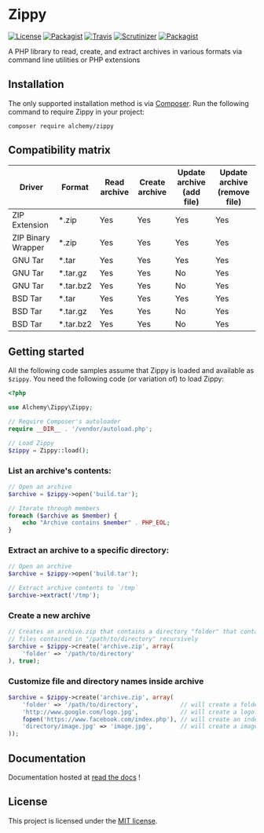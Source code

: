 # Zippy

[![License](https://img.shields.io/packagist/l/alchemy/zippy.svg?style=flat-square)](https://github.com/alchemy-fr/Zippy/LICENSE)
[![Packagist](https://img.shields.io/packagist/v/alchemy/zippy.svg?style=flat-square)](https://packagist.org/packages/alchemy/zippy)
[![Travis](https://img.shields.io/travis/alchemy-fr/Zippy.svg?style=flat-square)](https://travis-ci.org/alchemy-fr/Zippy)
[![Scrutinizer](https://img.shields.io/scrutinizer/g/alchemy-fr/Zippy.svg?style=flat-square)](https://scrutinizer-ci.com/g/alchemy-fr/Zippy/)
[![Packagist](https://img.shields.io/packagist/dt/alchemy/zippy.svg?style=flat-square)](https://packagist.org/packages/alchemy/zippy/stats)

A PHP library to read, create, and extract archives in various formats via command line utilities or PHP extensions

## Installation

The only supported installation method is via [Composer](https://getcomposer.org). Run the following command to require Zippy in your project:

```
composer require alchemy/zippy
```

## Compatibility matrix

| Driver             | Format    | Read archive | Create archive | Update archive (add file) | Update archive (remove file) |
|--------------------|-----------|--------------|----------------|---------------------------|------------------------------|
| ZIP Extension      | *.zip     | Yes          | Yes            | Yes                       | Yes                          |
| ZIP Binary Wrapper | *.zip     | Yes          | Yes            | Yes                       | Yes                          |
| GNU Tar            | *.tar     | Yes          | Yes            | Yes                       | Yes                          |
| GNU Tar            | *.tar.gz  | Yes          | Yes            | No                        | Yes                          |
| GNU Tar            | *.tar.bz2 | Yes          | Yes            | No                        | Yes                          |
| BSD Tar            | *.tar     | Yes          | Yes            | Yes                       | Yes                          |
| BSD Tar            | *.tar.gz  | Yes          | Yes            | No                        | Yes                          |
| BSD Tar            | *.tar.bz2 | Yes          | Yes            | No                        | Yes                          |

## Getting started

All the following code samples assume that Zippy is loaded and available as `$zippy`. You need the following code (or variation of) to load Zippy:

```php
<?php

use Alchemy\Zippy\Zippy;

// Require Composer's autoloader
require __DIR__ . '/vendor/autoload.php';

// Load Zippy
$zippy = Zippy::load();
```

### List an archive's contents:

```php
// Open an archive
$archive = $zippy->open('build.tar');

// Iterate through members
foreach ($archive as $member) {
    echo "Archive contains $member" . PHP_EOL;
}
```

### Extract an archive to a specific directory:

```php
// Open an archive
$archive = $zippy->open('build.tar');

// Extract archive contents to `/tmp`
$archive->extract('/tmp');
```

### Create a new archive

```php
// Creates an archive.zip that contains a directory "folder" that contains
// files contained in "/path/to/directory" recursively
$archive = $zippy->create('archive.zip', array(
    'folder' => '/path/to/directory'
), true);
```

### Customize file and directory names inside archive

```php
$archive = $zippy->create('archive.zip', array(
    'folder' => '/path/to/directory',            // will create a folder at root
    'http://www.google.com/logo.jpg',            // will create a logo.jpg file at root
    fopen('https://www.facebook.com/index.php'), // will create an index.php at root
    'directory/image.jpg' => 'image.jpg',        // will create a image.jpg in 'directory' folder
));
```

## Documentation

Documentation hosted at [read the docs](https://zippy.readthedocs.org/) !

## License

This project is licensed under the [MIT license](http://opensource.org/licenses/MIT).
